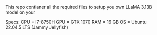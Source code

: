This repo contianer all the required files to setup you own LLaMA 3.13B model on your

Specs:
CPU = i7-8750H 
GPU = GTX 1070 
RAM = 16 GB
OS = Ubuntu 22.04.5 LTS (Jammy Jellyfish)